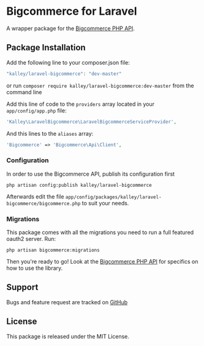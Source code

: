 # Bigcommerce for Laravel

A wrapper package for the [Bigcommerce PHP API](https://github.com/bigcommerce/bigcommerce-api-php).

## Package Installation

Add the following line to your composer.json file:

```javascript
"kalley/laravel-bigcommerce": "dev-master"
```

or run `composer require kalley/laravel-bigcommerce:dev-master` from the command line

Add this line of code to the ```providers``` array located in your ```app/config/app.php``` file:
```php
'Kalley\LaravelBigcommerce\LaravelBigcommerceServiceProvider',
```

And this lines to the ```aliases``` array:
```php
'Bigcommerce' => 'Bigcommerce\Api\Client',
```

### Configuration

In order to use the Bigcommerce API, publish its configuration first

```
php artisan config:publish kalley/laravel-bigcommerce
```

Afterwards edit the file ```app/config/packages/kalley/laravel-bigcommerce/bigcommerce.php``` to suit your needs.

### Migrations

This package comes with all the migrations you need to run a full featured oauth2 server. Run:

```
php artisan bigcommerce:migrations
```

Then you're ready to go! Look at the [Bigcommerce PHP API](https://github.com/bigcommerce/bigcommerce-api-php) for specifics on how to use the library.

## Support

Bugs and feature request are tracked on [GitHub](https://github.com/kalley/laravel-bigcommerce/issues)

## License

This package is released under the MIT License.